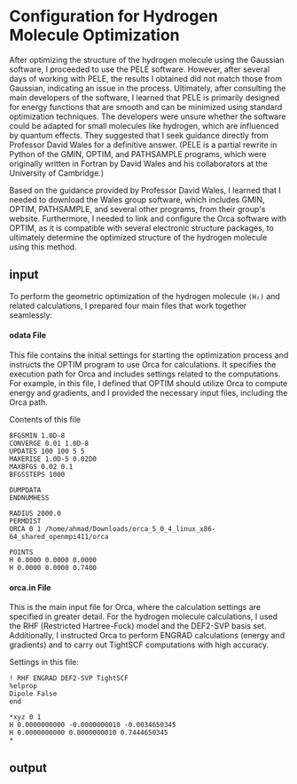 # Configuration for Hydrogen Molecule Optimization
After optimizing the structure of the hydrogen molecule using the Gaussian software, I proceeded to use the PELE software. However, after several days of working with PELE, the results I obtained did not match those from Gaussian, indicating an issue in the process. Ultimately, after consulting the main developers of the software, I learned that PELE is primarily designed for energy functions that are smooth and can be minimized using standard optimization techniques. The developers were unsure whether the software could be adapted for small molecules like hydrogen, which are influenced by quantum effects. They suggested that I seek guidance directly from Professor David Wales for a definitive answer.
(PELE is a partial rewrite in Python of the GMIN, OPTIM, and PATHSAMPLE programs, which were originally written in Fortran by David Wales and his collaborators at the University of Cambridge.)

Based on the guidance provided by Professor David Wales, I learned that I needed to download the Wales group software, which includes GMIN, OPTIM, PATHSAMPLE, and several other programs, from their group's website. Furthermore, I needed to link and configure the Orca software with OPTIM, as it is compatible with several electronic structure packages, to ultimately determine the optimized structure of the hydrogen molecule using this method.
## input
To perform the geometric optimization of the hydrogen molecule ``` (H₂) ``` and related calculations, I prepared four main files that work together seamlessly:
#### odata File
This file contains the initial settings for starting the optimization process and instructs the OPTIM program to use Orca for calculations. It specifies the execution path for Orca and includes settings related to the computations. For example, in this file, I defined that OPTIM should utilize Orca to compute energy and gradients, and I provided the necessary input files, including the Orca path.

Contents of this file
```
BFGSMIN 1.0D-8
CONVERGE 0.01 1.0D-8
UPDATES 100 100 5 5
MAXERISE 1.0D-5 0.02D0
MAXBFGS 0.02 0.1
BFGSSTEPS 1000

DUMPDATA
ENDNUMHESS

RADIUS 2000.0
PERMDIST
ORCA 0 1 /home/ahmad/Downloads/orca_5_0_4_linux_x86-64_shared_openmpi411/orca

POINTS
H 0.0000 0.0000 0.0000
H 0.0000 0.0000 0.7400
```
#### orca.in File
This is the main input file for Orca, where the calculation settings are specified in greater detail. For the hydrogen molecule calculations, I used the RHF (Restricted Hartree-Fock) model and the DEF2-SVP basis set. Additionally, I instructed Orca to perform ENGRAD calculations (energy and gradients) and to carry out TightSCF computations with high accuracy.

Settings in this file:
```
! RHF ENGRAD DEF2-SVP TightSCF
%elprop
Dipole False
end

*xyz 0 1
H 0.0000000000 -0.0000000010 -0.0034650345
H 0.0000000000 0.0000000010 0.7444650345
*
```


























## output









